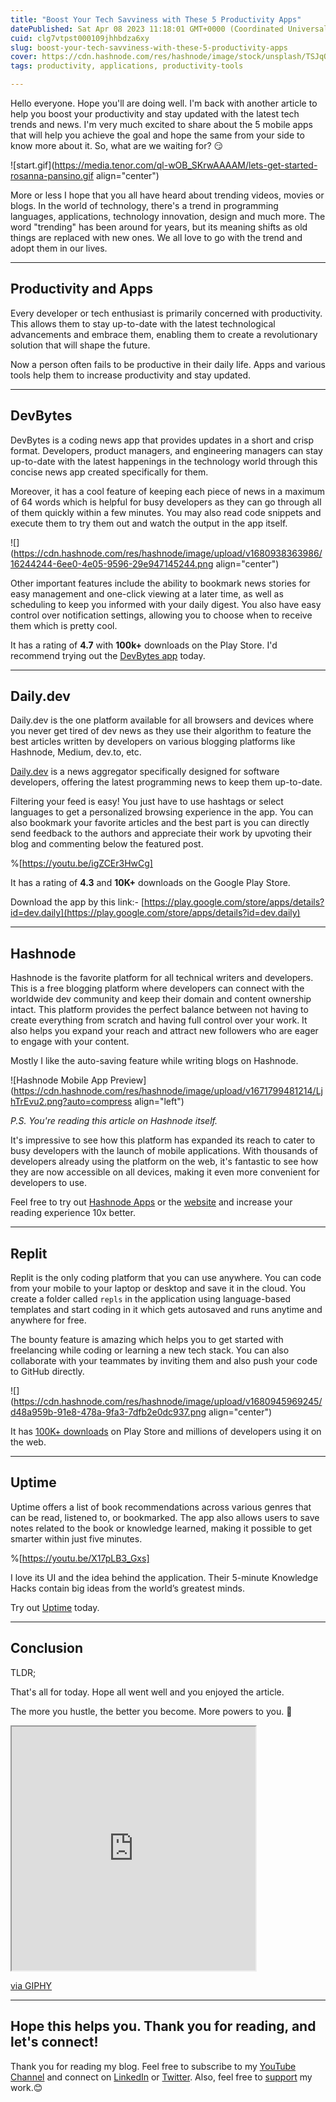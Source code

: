 ```yaml
---
title: "Boost Your Tech Savviness with These 5 Productivity Apps"
datePublished: Sat Apr 08 2023 11:18:01 GMT+0000 (Coordinated Universal Time)
cuid: clg7vtpst000109jhhbdza6xy
slug: boost-your-tech-savviness-with-these-5-productivity-apps
cover: https://cdn.hashnode.com/res/hashnode/image/stock/unsplash/TSJqQCN4RKA/upload/7f5995d728741728ff8c0888c90d3607.jpeg
tags: productivity, applications, productivity-tools

---
```


Hello everyone. Hope you'll are doing well. I'm back with another article to help you boost your productivity and stay updated with the latest tech trends and news. I'm very much excited to share about the 5 mobile apps that will help you achieve the goal and hope the same from your side to know more about it. So, what are we waiting for? 😏

![start.gif](https://media.tenor.com/ql-wOB_SKrwAAAAM/lets-get-started-rosanna-pansino.gif align="center")

More or less I hope that you all have heard about trending videos, movies or blogs. In the world of technology, there's a trend in programming languages, applications, technology innovation, design and much more. The word "trending" has been around for years, but its meaning shifts as old things are replaced with new ones. We all love to go with the trend and adopt them in our lives.

---

## Productivity and Apps

Every developer or tech enthusiast is primarily concerned with productivity. This allows them to stay up-to-date with the latest technological advancements and embrace them, enabling them to create a revolutionary solution that will shape the future.

Now a person often fails to be productive in their daily life. Apps and various tools help them to increase productivity and stay updated.

---

## DevBytes

DevBytes is a coding news app that provides updates in a short and crisp format. Developers, product managers, and engineering managers can stay up-to-date with the latest happenings in the technology world through this concise news app created specifically for them.  
  
Moreover, it has a cool feature of keeping each piece of news in a maximum of 64 words which is helpful for busy developers as they can go through all of them quickly within a few minutes. You may also read code snippets and execute them to try them out and watch the output in the app itself.

![](https://cdn.hashnode.com/res/hashnode/image/upload/v1680938363986/16244244-6ee0-4e05-9596-29e947145244.png align="center")

Other important features include the ability to bookmark news stories for easy management and one-click viewing at a later time, as well as scheduling to keep you informed with your daily digest. You also have easy control over notification settings, allowing you to choose when to receive them which is pretty cool.

It has a rating of **4.7** with **100k+** downloads on the Play Store. I'd recommend trying out the [DevBytes app](https://play.google.com/store/apps/details?id=com.candelalabs.devbytes&hl=en_IN&gl=US) today.

---

## Daily.dev

Daily.dev is the one platform available for all browsers and devices where you never get tired of dev news as they use their algorithm to feature the best articles written by developers on various blogging platforms like Hashnode, Medium, dev.to, etc.

[Daily.dev](http://daily.dev) is a news aggregator specifically designed for software developers, offering the latest programming news to keep them up-to-date.

Filtering your feed is easy! You just have to use hashtags or select languages to get a personalized browsing experience in the app. You can also bookmark your favorite articles and the best part is you can directly send feedback to the authors and appreciate their work by upvoting their blog and commenting below the featured post.

%[https://youtu.be/igZCEr3HwCg] 

It has a rating of **4.3** and **10K+** downloads on the Google Play Store.

Download the app by this link:- [https://play.google.com/store/apps/details?id=dev.daily](https://play.google.com/store/apps/details?id=dev.daily)

---

## Hashnode

Hashnode is the favorite platform for all technical writers and developers. This is a free blogging platform where developers can connect with the worldwide dev community and keep their domain and content ownership intact. This platform provides the perfect balance between not having to create everything from scratch and having full control over your work. It also helps you expand your reach and attract new followers who are eager to engage with your content.

Mostly I like the auto-saving feature while writing blogs on Hashnode.

![Hashnode Mobile App Preview](https://cdn.hashnode.com/res/hashnode/image/upload/v1671799481214/LjhTrEvu2.png?auto=compress align="left")

*P.S. You're reading this article on Hashnode itself.*

It's impressive to see how this platform has expanded its reach to cater to busy developers with the launch of mobile applications. With thousands of developers already using the platform on the web, it's fantastic to see how they are now accessible on all devices, making it even more convenient for developers to use.

Feel free to try out [Hashnode Apps](https://hashnode.com/apps) or the [website](https://hashnode.com/) and increase your reading experience 10x better.

---

## Replit

Replit is the only coding platform that you can use anywhere. You can code from your mobile to your laptop or desktop and save it in the cloud. You create a folder called `repls` in the application using language-based templates and start coding in it which gets autosaved and runs anytime and anywhere for free.

The bounty feature is amazing which helps you to get started with freelancing while coding or learning a new tech stack. You can also collaborate with your teammates by inviting them and also push your code to GitHub directly.

![](https://cdn.hashnode.com/res/hashnode/image/upload/v1680945969245/d48a959b-91e8-478a-9fa3-7dfb2e0dc937.png align="center")

It has [100K+ downloads](https://play.google.com/store/apps/details?id=com.replit.app) on Play Store and millions of developers using it on the web.

---

## **Uptime**

Uptime offers a list of book recommendations across various genres that can be read, listened to, or bookmarked. The app also allows users to save notes related to the book or knowledge learned, making it possible to get smarter within just five minutes.

%[https://youtu.be/X17pLB3_Gxs] 

I love its UI and the idea behind the application. Their 5-minute Knowledge Hacks contain big ideas from the world’s greatest minds.

Try out [Uptime](https://play.google.com/store/apps/details?id=com.uptime) today.

---

## Conclusion

TLDR;

That's all for today. Hope all went well and you enjoyed the article.

The more you hustle, the better you become. More powers to you. 💪

<iframe src="https://giphy.com/embed/287U9qQH5vrKg7KYSH" width="390" height="390" class="giphy-embed"></iframe>

[via GIPHY](https://giphy.com/gifs/jackiejameswhiskey-good-luck-crossing-fingers-cross-287U9qQH5vrKg7KYSH)

---

## Hope this helps you. Thank you for reading, and let's connect!

Thank you for reading my blog. Feel free to subscribe to my [YouTube Channel](https://www.youtube.com/@TechWithSusmita) and connect on [LinkedIn](https://www.linkedin.com/in/susmita-dey-15a15a210/) or [Twitter](https://twitter.com/its_SusmitaDey). Also, feel free to [support](https://susmitadey.hashnode.dev/sponsor) my work.😊